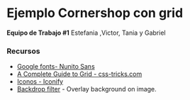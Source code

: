 # Ejemplo Cornershop con grid

**Equipo de Trabajo #1** Estefania ,Victor, Tania y Gabriel

### Recursos

* [Google fonts- Nunito Sans](https://fonts.google.com/specimen/Nunito?query=nunito)
* [A Complete Guide to Grid - css-tricks.com](https://css-tricks.com/snippets/css/complete-guide-grid/)
* [Iconos - Iconify](https://iconify.design/)
* [Backdrop filter](https://developer.mozilla.org/en-US/docs/Web/CSS/backdrop-filter) - Overlay background on image.